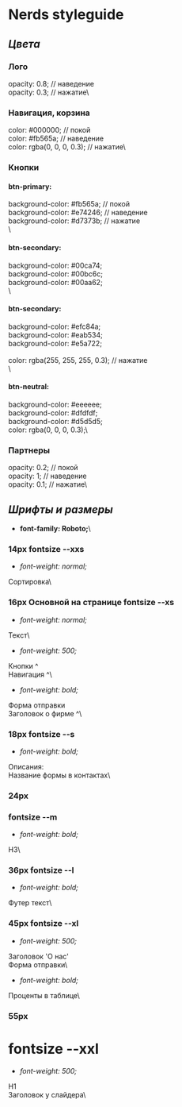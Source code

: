 # Nerds styleguide

## *Цвета*

### Лого

opacity: 0.8; // наведение\
opacity: 0.3; // нажатие\

### Навигация, корзина

color: #000000; // покой\
color: #fb565a; // наведение\
color: rgba(0, 0, 0, 0.3); // нажатие\

### Кнопки

#### btn-primary:

background-color: #fb565a; // покой\
background-color: #e74246; // наведение\
background-color: #d7373b; // нажатие\
\
#### btn-secondary:

background-color: #00ca74;\
background-color: #00bc6c;\
background-color: #00aa62;\
\
#### btn-secondary:

background-color: #efc84a;\
background-color: #eab534;\
background-color: #e5a722;\
\
color: rgba(255, 255, 255, 0.3); // нажатие\
\
#### btn-neutral:

background-color: #eeeeee;\
background-color: #dfdfdf;\
background-color: #d5d5d5;\
color: rgba(0, 0, 0, 0.3);\


### Партнеры

opacity: 0.2; // покой\
opacity: 1; // наведение\
opacity: 0.1; // нажатие\


## *Шрифты и размеры*

- **font-family: Roboto;**\

### 14px fontsize --xxs

- *font-weight: normal;*


Сортировка\

### 16px Основной на странице fontsize --xs

- *font-weight: normal;*


Текст\


- *font-weight: 500;*


Кнопки ^\
Навигация ^\


- *font-weight: bold;*


Форма отправки\
Заголовок о фирме ^\

### 18px fontsize --s

- *font-weight: bold;*


Описания:\
Название формы в контактах\

### 24px <H3> fontsize --m

- *font-weight: bold;*


H3\

### 36px fontsize --l

- *font-weight: bold;*

Футер текст\

### 45px fontsize --xl

- *font-weight: 500;*

Заголовок 'О нас'\
Форма отправки\


- *font-weight: bold;*

Проценты в таблице\

### 55px <H1> fontsize --xxl

- *font-weight: 500;*

H1\
Заголовок у слайдера\
